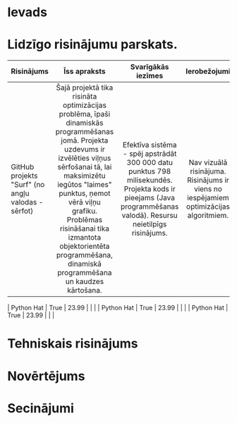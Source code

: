 # Ievads 
# Lidzīgo risinājumu parskats.
| Risinājums        | Īss apraksts                                                                                                        | Svarīgākās iezīmes                                                                                                                                               | Ierobežojumi                                                                          | Saite uz projektu             |
| :---------------- | :----------------------------------------------------------------------------------------------------------------: | :--------------------------------------------------------------------------------------------------------------------------------------------------------------: | :------------------------------------------------------------------------------------: | :----------------------------: |
| GitHub projekts "Surf" (no angļu valodas - sērfot) | Šajā projektā tika risināta optimizācijas problēma, īpaši dinamiskās programmēšanas jomā. Projekta uzdevums ir izvēlēties viļņus sērfošanai tā, lai maksimizētu iegūtos "laimes" punktus, ņemot vērā viļņu grafiku. Problēmas risināšanai tika izmantota objektorientēta programmēšana, dinamiskā programmēšana un kaudzes kārtošana. | Efektīva sistēma - spēj apstrādāt 300 000 datu punktus 798 milisekundēs. Projekta kods ir pieejams (Java programmēšanas valodā). Resursu neietilpīgs risinājums. | Nav vizuālā risinājuma. Risinājums ir viens no iespējamiem optimizācijas algoritmiem. | [GitHub projekts "Surf"](https://github.com/nhays89/Surf) |

| Python Hat        |   True       | 23.99              |              |                   |
| Python Hat        |   True       | 23.99              |              |                   |
| Python Hat        |   True       | 23.99              |              |                   |

# Tehniskais risinājums
# Novērtējums 
# Secinājumi
